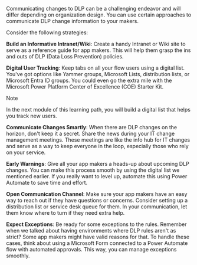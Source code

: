 Communicating changes to DLP can be a challenging endeavor and will differ depending on organization design. You can use certain approaches to communicate DLP change information to your makers.

Consider the following strategies:


**Build an Informative Intranet/Wiki**: Create a handy Intranet or Wiki site to serve as a reference guide for app makers. This will help them grasp the ins and outs of DLP (Data Loss Prevention) policies.

**Digital User Tracking**: Keep tabs on all your flow users using a digital list. You've got options like Yammer groups, Microsoft Lists, distribution lists, or Microsoft Entra ID groups. You could even go the extra mile with the Microsoft Power Platform Center of Excellence (COE) Starter Kit.

 > [!Note]
 > In the next module of this learning path, you will build a digital list that helps you track new users.

**Communicate Changes Smartly**: When there are DLP changes on the horizon, don't keep it a secret. Share the news during your IT change management meetings. These meetings are like the info hub for IT changes and serve as a way to keep everyone in the loop, especially those who rely on your service.

**Early Warnings**: Give all your app makers a heads-up about upcoming DLP changes. You can make this process smooth by using the digital list we mentioned earlier. If you really want to level up, automate this using Power Automate to save time and effort.

**Open Communication Channel**: Make sure your app makers have an easy way to reach out if they have questions or concerns. Consider setting up a distribution list or service desk queue for them. In your communication, let them know where to turn if they need extra help.

**Expect Exceptions**: Be ready for some exceptions to the rules. Remember when we talked about having environments where DLP rules aren't as strict? Some app makers might have valid reasons for that. To handle these cases, think about using a Microsoft Form connected to a Power Automate flow with automated approvals. This way, you can manage exceptions smoothly.